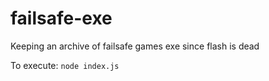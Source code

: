 # failsafe-exe
Keeping an archive of failsafe games exe since flash is dead

To execute: `node index.js`